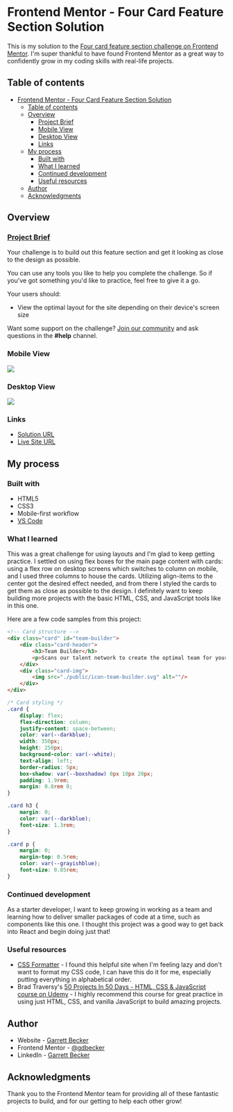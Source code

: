 # Frontend Mentor - Four Card Feature Section Solution

This is my solution to the [Four card feature section challenge on Frontend Mentor](https://www.frontendmentor.io/challenges/four-card-feature-section-weK1eFYK). I'm super thankful to have found Frontend Mentor as a great way to confidently grow in my coding skills with real-life projects. 

## Table of contents

- [Frontend Mentor - Four Card Feature Section Solution](#frontend-mentor---four-card-feature-section-solution)
	- [Table of contents](#table-of-contents)
	- [Overview](#overview)
		- [Project Brief](#project-brief)
		- [Mobile View](#mobile-view)
		- [Desktop View](#desktop-view)
		- [Links](#links)
	- [My process](#my-process)
		- [Built with](#built-with)
		- [What I learned](#what-i-learned)
		- [Continued development](#continued-development)
		- [Useful resources](#useful-resources)
	- [Author](#author)
	- [Acknowledgments](#acknowledgments)

## Overview

### [Project Brief](./project%20brief/)

Your challenge is to build out this feature section and get it looking as close to the design as possible.

You can use any tools you like to help you complete the challenge. So if you've got something you'd like to practice, feel free to give it a go.

Your users should:

- View the optimal layout for the site depending on their device's screen size

Want some support on the challenge? [Join our community](https://www.frontendmentor.io/community) and ask questions in the **#help** channel.

### Mobile View

![](./four-card-feature-section-mobile.jpg)

### Desktop View

![](./four-card-feature-section-desktop.jpg)

### Links

- [Solution URL]()
- [Live Site URL](https://four-card-feature-section-gdbecker.netlify.app/)

## My process

### Built with

- HTML5
- CSS3
- Mobile-first workflow
- [VS Code](https://code.visualstudio.com)

### What I learned

This was a great challenge for using layouts and I'm glad to keep getting practice. I settled on using flex boxes for the main page content with cards: using a flex row on desktop screens which switches to column on mobile, and I used three columns to house the cards. Utilizing align-items to the center got the desired effect needed, and from there I styled the cards to get them as close as possible to the design. I definitely want to keep building more projects with the basic HTML, CSS, and JavaScript tools like in this one.

Here are a few code samples from this project:

```html
<!-- Card structure -->
<div class="card" id="team-builder">
	<div class="card-header">
		<h3>Team Builder</h3>
		<p>Scans our talent network to create the optimal team for your project</p>
	</div>
	<div class="card-img">
		<img src="./public/icon-team-builder.svg" alt=""/>
	</div>
</div>
```

```css
/* Card styling */
.card {
	display: flex;
	flex-direction: column;
	justify-content: space-between;
	color: var(--darkblue);
	width: 350px;
	height: 250px;
	background-color: var(--white);
	text-align: left;
	border-radius: 5px;
	box-shadow: var(--boxshadow) 0px 10px 20px;
	padding: 1.9rem;
	margin: 0.8rem 0;
}

.card h3 {
	margin: 0;
	color: var(--darkblue);
	font-size: 1.3rem;
}

.card p {
	margin: 0;
	margin-top: 0.5rem;
	color: var(--grayishblue);
	font-size: 0.85rem;
}
```

### Continued development

As a starter developer, I want to keep growing in working as a team and learning how to deliver smaller packages of code at a time, such as components like this one. I thought this project was a good way to get back into React and begin doing just that!

### Useful resources

- [CSS Formatter](http://www.lonniebest.com/FormatCSS/) - I found this helpful site when I'm feeling lazy and don't want to format my CSS code, I can have this do it for me, especially putting everything in alphabetical order.
- Brad Traversy's [50 Projects In 50 Days - HTML, CSS & JavaScript course on Udemy](https://www.udemy.com/course/50-projects-50-days/) - I highly recommend this course for great practice in using just HTML, CSS, and vanilla JavaScript to build amazing projects.

## Author

- Website - [Garrett Becker]()
- Frontend Mentor - [@gdbecker](https://www.frontendmentor.io/profile/gdbecker)
- LinkedIn - [Garrett Becker](https://www.linkedin.com/in/garrett-becker-923b4a106/)

## Acknowledgments

Thank you to the Frontend Mentor team for providing all of these fantastic projects to build, and for our getting to help each other grow!